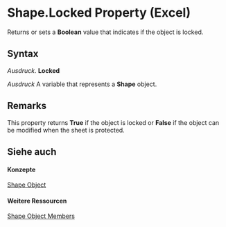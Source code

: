 
# Shape.Locked Property (Excel)

Returns or sets a  **Boolean** value that indicates if the object is locked.


## Syntax

 _Ausdruck_. **Locked**

 _Ausdruck_ A variable that represents a **Shape** object.


## Remarks

This property returns  **True** if the object is locked or **False** if the object can be modified when the sheet is protected.


## Siehe auch


#### Konzepte


[Shape Object](8f01fcd1-b7d9-5216-2de5-40fb6648a403.md)
#### Weitere Ressourcen


[Shape Object Members](http://msdn.microsoft.com/library/0fed7136-4228-6c32-507d-3bd36aa56d9a%28Office.15%29.aspx)